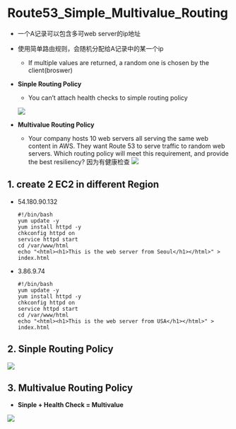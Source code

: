 # Route53_Simple_Multivalue_Routing

- 一个A记录可以包含多可web server的ip地址
- 使用简单路由规则，会随机分配给A记录中的某一个ip
  - If multiple values are returned, a random one is chosen by the client(broswer)
- **Sinple Routing Policy**
  - You can’t attach health checks to simple routing policy
  
  ![](https://i.loli.net/2019/07/09/5d2405eaaab4789670.png)
- **Multivalue Routing Policy**
  - Your company hosts 10 web servers all serving the same web content in AWS. They want Route 53 to serve traffic to random web servers. Which routing policy will meet this requirement, and provide the best resiliency? 因为有健康检查
  ![](https://i.loli.net/2019/07/09/5d243abe9ab3871263.png)

## 1. create 2 EC2 in different Region

- 54.180.90.132
  ```
  #!/bin/bash
  yum update -y
  yum install httpd -y
  chkconfig httpd on
  service httpd start
  cd /var/www/html
  echo "<html><h1>This is the web server from Seoul</h1></html>" > index.html
  ```
- 3.86.9.74
  ```
  #!/bin/bash
  yum update -y
  yum install httpd -y
  chkconfig httpd on
  service httpd start
  cd /var/www/html
  echo "<html><h1>This is the web server from USA</h1></html>" > index.html
  ```

## 2. Sinple Routing Policy
![](https://i.loli.net/2019/07/09/5d240c3ba261440137.png)

## 3. Multivalue Routing Policy

- **Sinple + Health Check = Multivalue**

![](https://i.loli.net/2019/07/09/5d243bbf7f4c375842.png)
